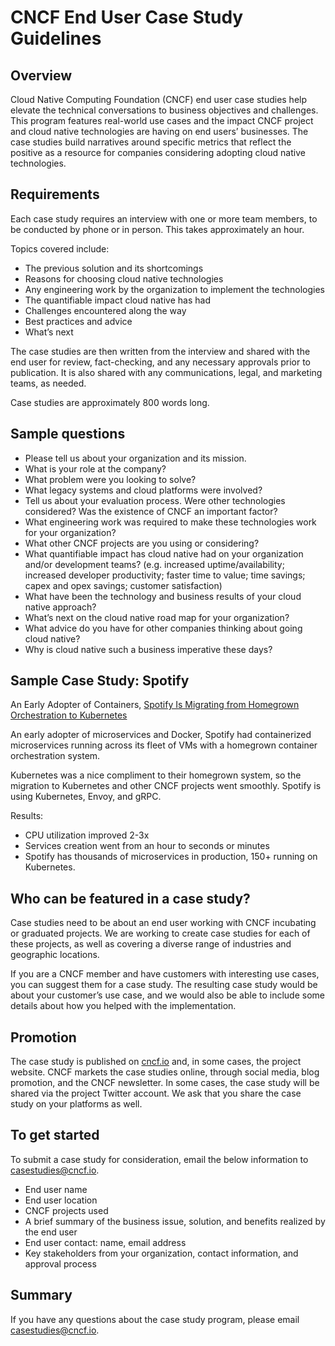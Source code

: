 # CNCF End User Case Study Guidelines #

## Overview ##

Cloud Native Computing Foundation (CNCF) end user case studies help elevate the technical conversations to business objectives and challenges. This program features real-world use cases and the impact CNCF project and cloud native technologies are having on end users’ businesses. The case studies build narratives around specific metrics that reflect the positive as a resource for companies considering adopting cloud native technologies.

## Requirements ##
Each case study requires an interview with one or more team members, to be conducted by phone or in person. This takes approximately an hour.

Topics covered include:
* The previous solution and its shortcomings
* Reasons for choosing cloud native technologies
* Any engineering work by the organization to implement the technologies
* The quantifiable impact cloud native has had
* Challenges encountered along the way
* Best practices and advice
* What’s next

The case studies are then written from the interview and shared with the end user for review, fact-checking, and any necessary approvals prior to publication. It is also shared with any communications, legal, and marketing teams, as needed.

Case studies are approximately 800 words long.

## Sample questions ##
* Please tell us about your organization and its mission.
* What is your role at the company?
* What problem were you looking to solve?
* What legacy systems and cloud platforms were involved?
* Tell us about your evaluation process. Were other technologies considered? Was the existence of CNCF an important factor?
* What engineering work was required to make these technologies work for your organization?
* What other CNCF projects are you using or considering?
* What quantifiable impact has cloud native had on your organization and/or development teams? (e.g. increased uptime/availability; increased developer productivity; faster time to value; time savings; capex and opex savings; customer satisfaction)
* What have been the technology and business results of your cloud native approach?
* What’s next on the cloud native road map for your organization?
* What advice do you have for other companies thinking about going cloud native?
* Why is cloud native such a business imperative these days?

## Sample Case Study: Spotify ##
An Early Adopter of Containers, [Spotify Is Migrating from Homegrown Orchestration to Kubernetes](https://www.cncf.io/case-study/spotify/)

An early adopter of microservices and Docker, Spotify had containerized microservices running across its fleet of VMs with a homegrown container orchestration system.

Kubernetes was a nice compliment to their homegrown system, so the migration to Kubernetes and other CNCF projects went smoothly. Spotify is using Kubernetes, Envoy, and gRPC.

Results:
* CPU utilization improved 2-3x
* Services creation went from an hour to seconds or minutes
* Spotify has thousands of microservices in production, 150+ running on Kubernetes.


## Who can be featured in a case study? ##

Case studies need to be about an end user working with CNCF incubating or graduated projects. We are working to create case studies for each of these projects, as well as covering a diverse range of industries and geographic locations.

If you are a CNCF member and have customers with interesting use cases, you can suggest them for a case study. The resulting case study would be about your customer’s use case, and we would also be able to include some details about how you helped with the implementation.

## Promotion ##
The case study is published on [cncf.io](https://www.cncf.io/newsroom/case-studies/) and, in some cases, the project website.
CNCF markets the case studies online, through social media, blog promotion, and the CNCF newsletter. In some cases, the case study will be shared via the project Twitter account. We ask that you share the case study on your platforms as well.

## To get started ##
To submit a case study for consideration, email the below information to casestudies@cncf.io.
* End user name
* End user location
* CNCF projects used
* A brief summary of the business issue, solution, and benefits realized by the end user
* End user contact: name, email address
* Key stakeholders from your organization, contact information, and approval process

## Summary ##
If you have any questions about the case study program, please email casestudies@cncf.io.
